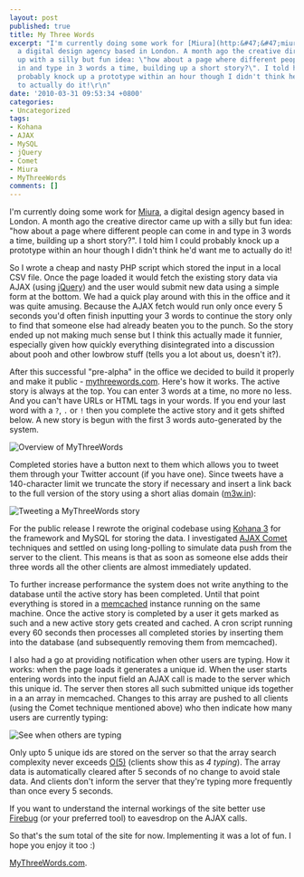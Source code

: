 ```yaml
---
layout: post
published: true
title: My Three Words
excerpt: "I'm currently doing some work for [Miura](http:&#47;&#47;miura.gi&#47;),
  a digital design agency based in London. A month ago the creative director came
  up with a silly but fun idea: \"how about a page where different people can come
  in and type in 3 words a time, building up a short story?\". I told him I could
  probably knock up a prototype within an hour though I didn't think he'd want me
  to actually do it!\r\n"
date: '2010-03-31 09:53:34 +0800'
categories:
- Uncategorized
tags:
- Kohana
- AJAX
- MySQL
- jQuery
- Comet
- Miura
- MyThreeWords
comments: []
---
```

I'm currently doing some work for [Miura](http://miura.gi/), a digital design agency based in London. A month ago the creative director came up with a silly but fun idea: "how about a page where different people can come in and type in 3 words a time, building up a short story?". I told him I could probably knock up a prototype within an hour though I didn't think he'd want me to actually do it!
<a id="more"></a><a id="more-782"></a>

So I wrote a cheap and nasty PHP script which stored the input in a local CSV file. Once the page loaded it would fetch the existing story data via AJAX (using [jQuery](http://jquery.org/)) and the user would submit new data using a simple form at the bottom. We had a quick play around with this in the office and it was quite amusing. Because the AJAX fetch would run only once every 5 seconds you'd often finish inputting your 3 words to continue the story only to find that someone else had already beaten you to the punch. So the story ended up not making much sense but I think this actually made it funnier, especially given how quickly everything disintegrated into a discussion about pooh and other lowbrow stuff (tells you a lot about us, doesn't it?).

After this successful "pre-alpha" in the office we decided to build it properly and make it public - [mythreewords.com](http://mythreewords.com/). Here's how it works. The active story is always at the top. You can enter 3 words at a time, no more no less. And you can't have URLs or HTML tags in your words. If you end your last word with a `?`, `.` or `!` then you complete the active story and it gets shifted below. A new story is begun with the first 3 words auto-generated by the system.

![Overview of MyThreeWords](http://farm5.static.flickr.com/4004/4478710598_e72751dd5f_o.jpg)


Completed stories have a button next to them which allows you to tweet them through your Twitter account (if you have one). Since tweets have a 140-character limit we truncate the story if necessary and insert a link back to the full version of the story using a short alias domain ([m3w.in](http://m3w.in/)):

![Tweeting a MyThreeWords story](http://farm3.static.flickr.com/2746/4478084063_be8c1d8c2a_o.jpg)


For the public release I rewrote the original codebase using [Kohana 3](http://www.kohanaphp.com/) for the
framework and MySQL for storing the data. I investigated [AJAX Comet](http://en.wikipedia.org/wiki/Comet_(programming)) techniques and settled on using long-polling to simulate data push from the server to the client. This means is that as soon as someone else adds their three words all the other clients are almost immediately updated.

To further increase performance the system does not write anything to the database until the active story has been completed. Until that point everything is stored in a [memcached](http://memcached.org/) instance running on the same machine. Once the active story is completed by a user it gets marked as such and a new active story gets created and cached. A cron script running every 60 seconds then processes all completed stories by inserting them into the database (and subsequently removing them from memcached).

I also had a go at providing notification when other users are typing. How it works: when the page loads it generates a unique id. When the user starts entering words into the input field an AJAX call is made to the server which this unique id. The server then stores all such submitted unique ids together in a an array in memcached. Changes to this array are pushed to all clients (using the Comet technique mentioned above) who then indicate how many users are currently typing:

![See when others are typing](http://farm5.static.flickr.com/4043/4478118047_f2be451f7e_o.png)


Only upto 5 unique ids are stored on the server so that the array search complexity never exceeds [O(5)](en.wikipedia.org/wiki/Big_O_notation) (clients show this as _4 typing_). The array data is automatically cleared after 5 seconds of no change to avoid stale data. And clients don't inform the server that they're typing more frequently than once every 5 seconds.

If you want to understand the internal workings of the site better use [Firebug](https://addons.mozilla.org/en-US/firefox/addon/1843) (or your preferred tool) to eavesdrop on the AJAX calls.

So that's the sum total of the site for now. Implementing it was a lot of fun. I hope you enjoy it too :)

[MyThreeWords.com](http://mythreewords.com/).